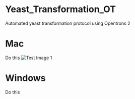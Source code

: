 # Yeast_Transformation_OT
Automated yeast transformation protocol using Opentrons 2

# Mac
Do this
![Test Image 1](3DTest.png)

# Windows
Do this
